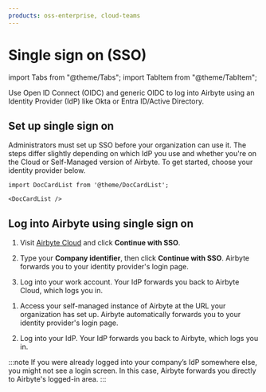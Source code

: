 ```yaml
---
products: oss-enterprise, cloud-teams
---
```


# Single sign on (SSO)

import Tabs from "@theme/Tabs";
import TabItem from "@theme/TabItem";

Use Open ID Connect (OIDC) and generic OIDC to log into Airbyte using an Identity Provider (IdP) like Okta or Entra ID/Active Directory.

## Set up single sign on

Administrators must set up SSO before your organization can use it. The steps differ slightly depending on which IdP you use and whether you're on the Cloud or Self-Managed version of Airbyte. To get started, choose your identity provider below.

```mdx-code-block
import DocCardList from '@theme/DocCardList';

<DocCardList />
```

## Log into Airbyte using single sign on

<Tabs groupId="product">
<TabItem value="cloud" label="Cloud">

1. Visit [Airbyte Cloud](https://cloud.airbyte.com) and click **Continue with SSO**.

2. Type your **Company identifier**, then click **Continue with SSO**. Airbyte forwards you to your identity provider's login page. 

3. Log into your work account. Your IdP forwards you back to Airbyte Cloud, which logs you in.

</TabItem>
<TabItem value="self-managed" label="Self-Managed">

1. Access your self-managed instance of Airbyte at the URL your organization has set up. Airbyte automatically forwards you to your identity provider's login page.

2. Log into your IdP. Your IdP forwards you back to Airbyte, which logs you in.

</TabItem>
</Tabs>

:::note
If you were already logged into your company’s IdP somewhere else, you might not see a login screen. In this case, Airbyte forwards you directly to Airbyte's logged-in area.
:::
